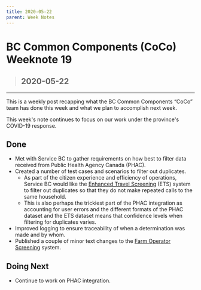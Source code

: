 ```yaml
---
title: 2020-05-22
parent: Week Notes
---
```

# BC Common Components (CoCo) Weeknote 19
> ## 2020-05-22
___

This is a weekly post recapping what the BC Common Components “CoCo” team has done this week and what we plan to accomplish next week.

This week's note continues to focus on our work under the province's COVID-19 response.

## Done
- Met with Service BC to gather requirements on how best to filter data received from Public Health Agency Canada (PHAC). 
- Created a number of test cases and scenarios to filter out duplicates.
  - As part of the citizen experience and efficiency of operations, Service BC would like the [Enhanced Travel Screening](https://www.travelscreening.gov.bc.ca/) (ETS) system to filter out duplicates so that they do not make repeated calls to the same household.
  - This is also perhaps the trickiest part of the PHAC integration as accounting for user errors and the different formats of the PHAC dataset and the ETS dataset means that confidence levels when filtering for duplicates varies.
- Improved logging to ensure traceability of when a determination was made and by whom.
- Published a couple of minor text changes to the [Farm Operator Screening](https://farmoperatorscreening.gov.bc.ca/) system.

## Doing Next
- Continue to work on PHAC integration.